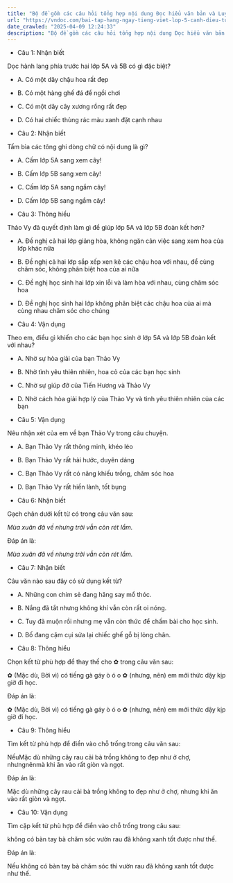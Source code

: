 ```yaml
---
title: "Bộ đề gồm các câu hỏi tổng hợp nội dung Đọc hiểu văn bản và Luyện từ và câu được học ở Tuần 15 trong chương trình Tiếng Việt lớp 5 Tập 1 Cánh Diều"
url: "https://vndoc.com/bai-tap-hang-ngay-tieng-viet-lop-5-canh-dieu-tuan-15-thu-4-331478"
date_crawled: "2025-04-09 12:24:33"
description: "Bộ đề gồm các câu hỏi tổng hợp nội dung Đọc hiểu văn bản và Luyện từ và câu được học ở Tuần 15 trong chương trình Tiếng Việt lớp 5 Tập 1 Cánh Diều"
---
```


* Câu 1:  Nhận biết

Dọc hành lang phía trước hai lớp 5A và 5B có gì đặc biệt?

  * A. Có một dãy chậu hoa rất đẹp 
  * B. Có một hàng ghế đá để ngồi chơi 
  * C. Có một dãy cây xương rồng rất đẹp 
  * D. Có hai chiếc thùng rác màu xanh đặt cạnh nhau 



* Câu 2:  Nhận biết

Tấm bìa các tông ghi dòng chữ có nội dung là gì?

  * A. Cấm lớp 5A sang xem cây! 
  * B. Cấm lớp 5B sang xem cây! 
  * C. Cấm lớp 5A sang ngắm cây! 
  * D. Cấm lớp 5B sang ngắm cây! 



* Câu 3:  Thông hiểu

Thảo Vy đã quyết định làm gì để giúp lớp 5A và lớp 5B đoàn kết hơn?

  * A. Đề nghị cả hai lớp giảng hòa, không ngăn cản việc sang xem hoa của lớp khác nữa 
  * B. Đề nghị cả hai lớp sắp xếp xen kẽ các chậu hoa với nhau, để cùng chăm sóc, không phân biệt hoa của ai nữa 
  * C. Đề nghị học sinh hai lớp xin lỗi và làm hòa với nhau, cùng chăm sóc hoa 
  * D. Đề nghị học sinh hai lớp không phân biệt các chậu hoa của ai mà cùng nhau chăm sóc cho chúng 



* Câu 4:  Vận dụng

Theo em, điều gì khiến cho các bạn học sinh ở lớp 5A và lớp 5B đoàn kết với nhau?

  * A. Nhờ sự hòa giải của bạn Thảo Vy 
  * B. Nhờ tình yêu thiên nhiên, hoa cỏ của các bạn học sinh 
  * C. Nhờ sự giúp đỡ của Tiến Hương và Thảo Vy 
  * D. Nhờ cách hòa giải hợp lý của Thảo Vy và tình yêu thiên nhiên của các bạn 



* Câu 5:  Vận dụng

Nêu nhận xét của em về bạn Thảo Vy trong câu chuyện.

  * A. Bạn Thảo Vy rất thông minh, khéo léo 
  * B. Bạn Thảo Vy rất hài hước, duyên dáng 
  * C. Bạn Thảo Vy rất có năng khiếu trồng, chăm sóc hoa 
  * D. Bạn Thảo Vy rất hiền lành, tốt bụng 



* Câu 6:  Nhận biết

Gạch chân dưới kết từ có trong câu văn sau:

_Mùa xuân đã về nhưng trời vẫn còn rét lắm._

Đáp án là:

_Mùa xuân đã về nhưng trời vẫn còn rét lắm._

* Câu 7:  Nhận biết

Câu văn nào sau đây có sử dụng kết từ?

  * A. Những con chim sẻ đang hăng say mổ thóc. 
  * B. Nắng đã tắt nhưng không khí vẫn còn rất oi nóng. 
  * C. Tuy đã muộn rồi nhưng mẹ vẫn còn thức để chấm bài cho học sinh. 
  * D. Bố đang cặm cụi sửa lại chiếc ghế gỗ bị lỏng chân. 



* Câu 8:  Thông hiểu

Chọn kết từ phù hợp để thay thế cho ✿ trong câu văn sau:

✿ (Mặc dù, Bởi vì) có tiếng gà gáy ò ó o ✿ (nhưng, nên) em mới thức dậy kịp giờ đi học.

Đáp án là:

✿ (Mặc dù, Bởi vì) có tiếng gà gáy ò ó o ✿ (nhưng, nên) em mới thức dậy kịp giờ đi học.

* Câu 9:  Thông hiểu

Tìm kết từ phù hợp để điền vào chỗ trống trong câu văn sau:

NếuMặc dù những cây rau cải bà trồng không to đẹp như ở chợ, nhưngnênmà khi ăn vào rất giòn và ngọt.

Đáp án là:

Mặc dù những cây rau cải bà trồng không to đẹp như ở chợ, nhưng khi ăn vào rất giòn và ngọt.

* Câu 10:  Vận dụng

Tìm cặp kết từ phù hợp để điền vào chỗ trống trong câu sau:

không có bàn tay bà chăm sóc  vườn rau đã không xanh tốt được như thế.

Đáp án là:

Nếu không có bàn tay bà chăm sóc thì vườn rau đã không xanh tốt được như thế.
